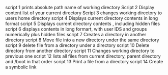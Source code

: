 script 1 prints absolute path name of working directory
Script 2 Display content  list of your current directory
Script 3 changes working directory to users home directory
script 4 Displays current directory contents in long format
script 5 Displays current directory contents , including hidden  files
script 6 displays contents in long formart, with user IDS and groups numerically plus hidden files
script 7 Creates a directory in another directory
script 8 Move file into a new directory under the same directory
script 9 delete file from a directory under a directory
script 10 Delete directory from another directory
script 11 Changes working directory to previous one
script 12 lists all files from current directory, parent directory and  /boot in that order
script 13 Print a file from a directory
script 14 Create a symbolic link